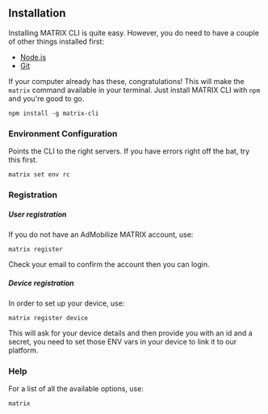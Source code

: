 ## Installation
Installing MATRIX CLI is quite easy. However, you do need to have a couple of other things installed first:
* [Node.js](https://nodejs.org/en/)
* [Git](https://git-scm.com/book/en/v2/Getting-Started-Installing-Git)

If your computer already has these, congratulations! This will make the `matrix` command available in your terminal. Just install MATRIX CLI with `npm` and you're good to go.
```
npm install -g matrix-cli
```

### Environment Configuration
Points the CLI to the right servers. If you have errors right off the bat, try this first.
```
matrix set env rc
```

### Registration

##### User registration
If you do not have an AdMobilize MATRIX account, use:
```
matrix register
```
Check your email to confirm the account then you can login.

##### Device registration
In order to set up your device, use:
```
matrix register device
```
This will ask for your device details and then provide you with an id and a secret, you need to set those ENV vars in your device to link it to our platform.  

### Help
For a list of all the available options, use:
```
matrix
```